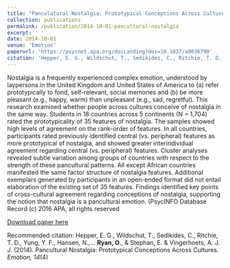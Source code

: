 ```yaml
---
title: "Panculatural Nostalgia: Prototypical Conceptions Across Cultures"
collection: publications
permalink: /publication/2014-10-01-pancultural-nostalgia
excerpt: ' '
date: 2014-10-01
venue: 'Emotion'
paperurl: 'https://psycnet.apa.org/doiLanding?doi=10.1037/a0036790'
citation: 'Hepper, E. G., Wildschut, T., Sedikides, C., Ritchie, T. D., Yung, Y. F., Hansen, N.,... Ryan, O., & Stephan, E. & Vingerhoets, A. J. J. (2014). Pancultural Nostalgia: Prototypical Conceptions Across Cultures. Emotion, 14(4).'
---
```


Nostalgia is a frequently experienced complex emotion, understood by laypersons in the United Kingdom and United States of America to (a) refer prototypically to fond, self-relevant, social memories and (b) be more pleasant (e.g., happy, warm) than unpleasant (e.g., sad, regretful). This research examined whether people across cultures conceive of nostalgia in the same way. Students in 18 countries across 5 continents (N = 1,704) rated the prototypicality of 35 features of nostalgia. The samples showed high levels of agreement on the rank-order of features. In all countries, participants rated previously identified central (vs. peripheral) features as more prototypical of nostalgia, and showed greater interindividual agreement regarding central (vs. peripheral) features. Cluster analyses revealed subtle variation among groups of countries with respect to the strength of these pancultural patterns. All except African countries manifested the same factor structure of nostalgia features. Additional exemplars generated by participants in an open-ended format did not entail elaboration of the existing set of 35 features. Findings identified key points of cross-cultural agreement regarding conceptions of nostalgia, supporting the notion that nostalgia is a pancultural emotion. (PsycINFO Database Record (c) 2016 APA, all rights reserved

[Download paper here](https://psycnet.apa.org/doiLanding?doi=10.1037/a0036790)

Recommended citation: Hepper, E. G., Wildschut, T., Sedikides, C., Ritchie, T. D., Yung, Y. F., Hansen, N.,... **Ryan, O.**, & Stephan, E. & Vingerhoets, A. J. J. (2014). Pancultural Nostalgia: Prototypical Conceptions Across Cultures. *Emotion, 14*(4)
